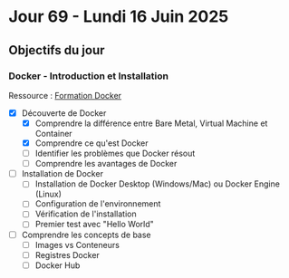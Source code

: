 # Jour 69 - Lundi 16 Juin 2025

## Objectifs du jour

### Docker - Introduction et Installation

Ressource : [Formation Docker](https://github.com/HachemiH/formation-docker)

- [X] Découverte de Docker
  - [X] Comprendre la différence entre Bare Metal, Virtual Machine et Container
  - [X] Comprendre ce qu'est Docker
  - [ ] Identifier les problèmes que Docker résout
  - [ ] Comprendre les avantages de Docker

- [ ] Installation de Docker
  - [ ] Installation de Docker Desktop (Windows/Mac) ou Docker Engine (Linux)
  - [ ] Configuration de l'environnement
  - [ ] Vérification de l'installation
  - [ ] Premier test avec "Hello World"

- [ ] Comprendre les concepts de base
  - [ ] Images vs Conteneurs
  - [ ] Registres Docker
  - [ ] Docker Hub 
